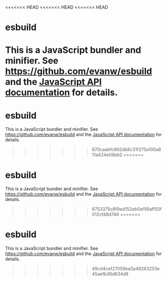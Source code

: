 <<<<<<< HEAD
<<<<<<< HEAD
<<<<<<< HEAD
# esbuild

This is a JavaScript bundler and minifier. See https://github.com/evanw/esbuild and the [JavaScript API documentation](https://esbuild.github.io/api/) for details.
=======
# esbuild

This is a JavaScript bundler and minifier. See https://github.com/evanw/esbuild and the [JavaScript API documentation](https://esbuild.github.io/api/) for details.
>>>>>>> 870caabfc862db6c31f275a100a811a424e06bb2
=======
# esbuild

This is a JavaScript bundler and minifier. See https://github.com/evanw/esbuild and the [JavaScript API documentation](https://esbuild.github.io/api/) for details.
>>>>>>> 6753375c8f9ed152eb0af56aff50f012cf48d746
=======
# esbuild

This is a JavaScript bundler and minifier. See https://github.com/evanw/esbuild and the [JavaScript API documentation](https://esbuild.github.io/api/) for details.
>>>>>>> 49cd4cef27059ea0a48263253e45aefb36d634d8

